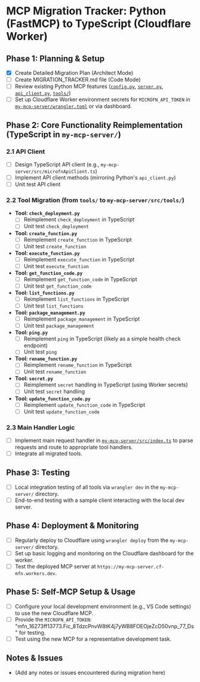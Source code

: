 # MCP Migration Tracker: Python (FastMCP) to TypeScript (Cloudflare Worker)

## Phase 1: Planning & Setup

- [x] Create Detailed Migration Plan (Architect Mode)
- [ ] Create MIGRATION_TRACKER.md file (Code Mode)
- [ ] Review existing Python MCP features ([`config.py`](config.py:1), [`server.py`](server.py:1), [`api_client.py`](api_client.py:1), [`tools/`](tools/:1))
- [ ] Set up Cloudflare Worker environment secrets for `MICROFN_API_TOKEN` in [`my-mcp-server/wrangler.toml`](my-mcp-server/wrangler.toml:1) or via dashboard.

## Phase 2: Core Functionality Reimplementation (TypeScript in `my-mcp-server/`)

### 2.1 API Client

- [ ] Design TypeScript API client (e.g., `my-mcp-server/src/microfnApiClient.ts`)
- [ ] Implement API client methods (mirroring Python's `api_client.py`)
- [ ] Unit test API client

### 2.2 Tool Migration (from `tools/` to `my-mcp-server/src/tools/`)

- **Tool: `check_deployment.py`**
  - [ ] Reimplement `check_deployment` in TypeScript
  - [ ] Unit test `check_deployment`
- **Tool: `create_function.py`**
  - [ ] Reimplement `create_function` in TypeScript
  - [ ] Unit test `create_function`
- **Tool: `execute_function.py`**
  - [ ] Reimplement `execute_function` in TypeScript
  - [ ] Unit test `execute_function`
- **Tool: `get_function_code.py`**
  - [ ] Reimplement `get_function_code` in TypeScript
  - [ ] Unit test `get_function_code`
- **Tool: `list_functions.py`**
  - [ ] Reimplement `list_functions` in TypeScript
  - [ ] Unit test `list_functions`
- **Tool: `package_management.py`**
  - [ ] Reimplement `package_management` in TypeScript
  - [ ] Unit test `package_management`
- **Tool: `ping.py`**
  - [ ] Reimplement `ping` in TypeScript (likely as a simple health check endpoint)
  - [ ] Unit test `ping`
- **Tool: `rename_function.py`**
  - [ ] Reimplement `rename_function` in TypeScript
  - [ ] Unit test `rename_function`
- **Tool: `secret.py`**
  - [ ] Reimplement `secret` handling in TypeScript (using Worker secrets)
  - [ ] Unit test `secret` handling
- **Tool: `update_function_code.py`**
  - [ ] Reimplement `update_function_code` in TypeScript
  - [ ] Unit test `update_function_code`

### 2.3 Main Handler Logic

- [ ] Implement main request handler in [`my-mcp-server/src/index.ts`](my-mcp-server/src/index.ts:1) to parse requests and route to appropriate tool handlers.
- [ ] Integrate all migrated tools.

## Phase 3: Testing

- [ ] Local integration testing of all tools via `wrangler dev` in the `my-mcp-server/` directory.
- [ ] End-to-end testing with a sample client interacting with the local dev server.

## Phase 4: Deployment & Monitoring

- [ ] Regularly deploy to Cloudflare using `wrangler deploy` from the `my-mcp-server/` directory.
- [ ] Set up basic logging and monitoring on the Cloudflare dashboard for the worker.
- [ ] Test the deployed MCP server at `https://my-mcp-server.cf-mfn.workers.dev`.

## Phase 5: Self-MCP Setup & Usage

- [ ] Configure your local development environment (e.g., VS Code settings) to use the new Cloudflare MCP.
- [ ] Provide the `MICROFN_API_TOKEN`: "mfn_16273ff13773.Fic_8TdzcPnvW8tK4j7yWB8FOEOjeZcD50vnp_77_Ds" for testing.
- [ ] Test using the new MCP for a representative development task.

## Notes & Issues

- (Add any notes or issues encountered during migration here)
